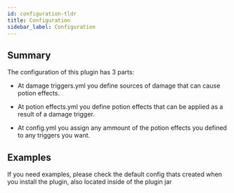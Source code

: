 ```yaml
---
id: configuration-tldr
title: Configuration
sidebar_label: Configuration
---
```


## Summary
The configuration of this plugin has 3 parts:
- At damage triggers.yml you define sources of damage that can cause potion effects.

- At potion effects.yml you define potion effects that can be applied as a result of a damage trigger.

- At config.yml you assign any ammount of the potion effects you defined to any triggers you want.

## Examples
If you need examples, please check the default config thats created when you install the plugin, also located inside of the plugin jar